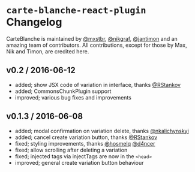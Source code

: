 # `carte-blanche-react-plugin` Changelog

CarteBlanche is maintained by [@mxstbr](https://github.com/mxstbr), [@nikgraf](https://github.com/nikgraf), [@jantimon](https://github.com/jantimon) and an amazing team of contributors. All contributions, except for those by Max, Nik and Timon, are credited here.

## v0.2 / 2016-06-12

- added; show JSX code of variation in interface, thanks [@RStankov](https://github.com/RStankov)
- added; CommonsChunkPlugin support
- improved; various bug fixes and improvements

## v0.1.3 / 2016-06-08

- added; modal confirmation on variation delete, thanks [@nkalichynskyi](https://github.com/nkalichynskyi)
- added; cancel create variation button, thanks [@RStankov](https://github.com/RStankov)
- fixed; styling improvements, thanks [@hosmelq](https://github.com/hosmelq) [@d4ncer](https://github.com/d4ncer)
- fixed; allow scrolling after deleting a variation
- fixed; injected tags via injectTags are now in the `<head>`
- improved; general create variation button behaviour
